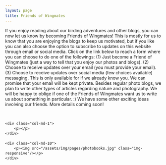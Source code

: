 ```yaml
---
layout: page
title: Friends of Wingmates
---
```



If you enjoy reading about our birding adventures and other blogs, you can now let us know by becoming Friends of Wingmates! This is mostly for us to know that you are enjoying the blogs to keep us motivated, but if you like you can also choose the option to subscribe to updates on this website through email or social media. 
Click on the link below to reach a form where you can choose to do one of the followings:
(1)	Just become a Friend of Wingmates (just a way to tell that you enjoy our photos and blogs). 
(2)	Choose to receive updates over your email (you must provide your email).
(3)	Choose to receive updates over social media (few choices available) messaging. This is only available for if we already know you. 
We can promise that your email will be kept private. 
Besides regular photo blogs, we plan to write other types of articles regarding nature and photography. We will be happy to oblige if one of the Friends of Wingmates want us to write us about something in particular. :)
We have some other exciting ideas involving our friends. More details coming soon! 

	
	
<div class="container">
<div class="row">&nbsp;</div>
<div class="row">
	
	
	<div class="col-md-1">
		<p></p>
	</div>
	
	<div class="col-md-10">
		<p><img src="/assets/img/pages/photobooks.jpg" class="img-responsive"/></p>
	</div>
	
		
</div>
